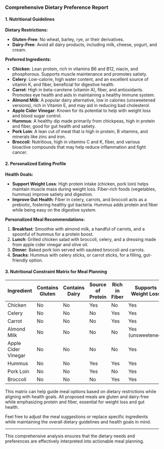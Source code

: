 ### Comprehensive Dietary Preference Report

#### 1. Nutritional Guidelines

**Dietary Restrictions:**
- **Gluten-Free**: No wheat, barley, rye, or their derivatives.
- **Dairy-Free**: Avoid all dairy products, including milk, cheese, yogurt, and cream.

**Preferred Ingredients:**
- **Chicken**: Lean protein, rich in vitamins B6 and B12, niacin, and phosphorous. Supports muscle maintenance and promotes satiety.
- **Celery**: Low-calorie, high water content, and an excellent source of vitamin K, and fiber, beneficial for digestive health.
- **Carrot**: High in beta-carotene (vitamin A), fiber, and antioxidants. Promotes eye health and aids in maintaining a healthy immune system.
- **Almond Milk**: A popular dairy alternative, low in calories (unsweetened versions), rich in Vitamin E, and may aid in reducing bad cholesterol.
- **Apple Cider Vinegar**: Known for its potential to help with weight loss and blood sugar control.
- **Hummus**: A healthy dip made primarily from chickpeas, high in protein and fiber, good for gut health and satiety.
- **Pork Loin**: A lean cut of meat that is high in protein, B vitamins, and minerals like zinc and iron.
- **Broccoli**: Nutritious, high in vitamins C and K, fiber, and various bioactive compounds that may help reduce inflammation and fight cancer.

#### 2. Personalized Eating Profile

**Health Goals:**
- **Support Weight Loss**: High protein intake (chicken, pork loin) helps maintain muscle mass during weight loss. Fiber-rich foods (vegetables, hummus) improve satiety and digestion.
- **Improve Gut Health**: Fiber in celery, carrots, and broccoli acts as a prebiotic, fostering healthy gut bacteria. Hummus adds protein and fiber while being easy on the digestive system.

**Personalized Meal Recommendations:**
1. **Breakfast**: Smoothie with almond milk, a handful of carrots, and a spoonful of hummus for a protein boost.
2. **Lunch**: Grilled chicken salad with broccoli, celery, and a dressing made from apple cider vinegar and olive oil.
3. **Dinner**: Baked pork loin served with sautéed broccoli and carrots.
4. **Snacks**: Hummus with celery sticks, or carrot sticks, for a filling, gut-friendly option.

#### 3. Nutritional Constraint Matrix for Meal Planning

| **Ingredient**         | **Contains Gluten** | **Contains Dairy** | **Source of Protein** | **Rich in Fiber** | **Supports Weight Loss** | **Improves Gut Health** |
|------------------------|---------------------|---------------------|-----------------------|--------------------|-------------------------|-------------------------|
| Chicken                | No                  | No                  | Yes                   | No                 | Yes                     | No                      |
| Celery                 | No                  | No                  | No                    | Yes                | Yes                     | Yes                     |
| Carrot                 | No                  | No                  | No                    | Yes                | Yes                     | Yes                     |
| Almond Milk            | No                  | No                  | No                    | No                 | Yes (unsweetened)      | No                      |
| Apple Cider Vinegar    | No                  | No                  | No                    | No                 | Yes                     | No                      |
| Hummus                 | No                  | No                  | Yes                   | Yes                | Yes                     | Yes                     |
| Pork Loin              | No                  | No                  | Yes                   | No                 | Yes                     | No                      |
| Broccoli               | No                  | No                  | No                    | Yes                | Yes                     | Yes                     |

This matrix can help guide meal options based on dietary restrictions while aligning with health goals. All proposed meals are gluten and dairy-free while emphasizing protein and fiber, essential for weight loss and gut health.

Feel free to adjust the meal suggestions or replace specific ingredients while maintaining the overall dietary guidelines and health goals in mind.

--- 

This comprehensive analysis ensures that the dietary needs and preferences are effectively interpreted into actionable meal planning.